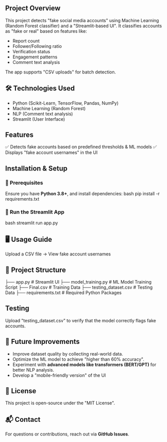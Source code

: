 ##  Project Overview
This project detects "fake social media accounts" using Machine Learning (Random Forest classifier) and a "Streamlit-based UI". It classifies accounts as "fake or real" based on features like:
- Report count
- Follower/Following ratio
- Verification status
- Engagement patterns
- Comment text analysis

The app supports  "CSV uploads" for batch detection.

## 🛠️ Technologies Used
- Python (Scikit-Learn, TensorFlow, Pandas, NumPy)
- Machine Learning (Random Forest)
- NLP (Comment text analysis)
- Streamlit (User Interface)

##  Features
✅ Detects fake accounts based on predefined thresholds & ML models
✅ Displays "fake account usernames" in the UI

##  Installation & Setup
### 🔹 Prerequisites
Ensure you have **Python 3.8+**, and install dependencies:
bash
pip install -r requirements.txt


### 🔹 Run the Streamlit App
bash
streamlit run app.py


## 🖥️ Usage Guide
 Upload a CSV file → View fake account usernames

## 📂 Project Structure
├── app.py              # Streamlit UI
├── model_training.py   # ML Model Training Script
├── Final.csv         # Training Data
├── testing_dataset.csv # Testing Data
├── requirements.txt    # Required Python Packages


##  Testing
Upload "testing_dataset.csv" to verify that the model correctly flags fake accounts.

## 🌟 Future Improvements
- Improve dataset quality by collecting real-world data.
- Optimize the ML model to achieve "higher than 60% accuracy".
- Experiment with **advanced models like transformers (BERT/GPT)** for better NLP analysis.
- Develop a "mobile-friendly version" of the UI

## 📜 License
This project is open-source under the "MIT License".

## 📬 Contact
For questions or contributions, reach out via **GitHub Issues**.
